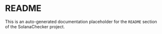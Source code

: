 # README
This is an auto-generated documentation placeholder for the `README` section of the SolanaChecker project.
